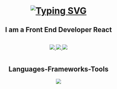  <h1 align= "center">
  <a href="https://git.io/typing-svg"><img src="https://readme-typing-svg.herokuapp.com?font=Fira+Code&weight=900&size=24&pause=1000&random=false&width=435&lines=+Hi++There;l+am+Mohammed+Safwat+Mohammed" alt="Typing SVG" /></a> 
</h1>
<h2 align="center"> I am a Front End Developer React </h2>
<br/>
<div align="center">
  <a href="mailto:mohammed2399safwat@gmail.com">
    <img src="https://img.shields.io/badge/Gmail-333333?style=for-the-badge&logo=gmail&logoColor=red" />
  </a>
  <a href="https://www.linkedin.com/in/mohammed-safwat-mohammed-925660229/" target="_blank">
    <img src="https://img.shields.io/badge/LinkedIn-0077B5?style=for-the-badge&logo=linkedin&logoColor=white" target="_blank" />
  </a>
  <a href="https://rad-bienenstitch-5a1235.netlify.app/" target="_blank">
     <img src="https://img.shields.io/badge/Portfolio-FF5722?style=for-the-badge&logo=todoist&logoColor=white" target="_blank" /> <!-- sqlite, safari, google-chrome are other good icon options -->
  </a>
</div>
<br/>
<h2 align="center"> Languages-Frameworks-Tools </h2>

<div align="center">
 <a href="https://skillicons.dev">
    <img src="https://skillicons.dev/icons?i=html,css,js,github,vscode" />
  </a></div>

